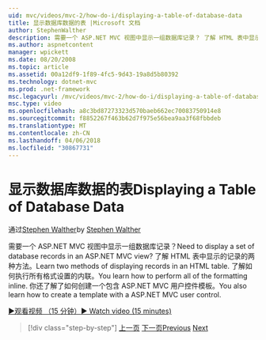 ```yaml
---
uid: mvc/videos/mvc-2/how-do-i/displaying-a-table-of-database-data
title: 显示数据库数据的表 |Microsoft 文档
author: StephenWalther
description: 需要一个 ASP.NET MVC 视图中显示一组数据库记录？ 了解 HTML 表中显示的记录的两种方法。 了解如何执行所有 t...
ms.author: aspnetcontent
manager: wpickett
ms.date: 08/20/2008
ms.topic: article
ms.assetid: 00a12df9-1f89-4fc5-9d43-19a8d5b80392
ms.technology: dotnet-mvc
ms.prod: .net-framework
msc.legacyurl: /mvc/videos/mvc-2/how-do-i/displaying-a-table-of-database-data
msc.type: video
ms.openlocfilehash: a8c3bd87273323d570baeb662ec70083750914e8
ms.sourcegitcommit: f8852267f463b62d7f975e56bea9aa3f68fbbdeb
ms.translationtype: MT
ms.contentlocale: zh-CN
ms.lasthandoff: 04/06/2018
ms.locfileid: "30867731"
---
```

<a name="displaying-a-table-of-database-data"></a><span data-ttu-id="f66fe-105">显示数据库数据的表</span><span class="sxs-lookup"><span data-stu-id="f66fe-105">Displaying a Table of Database Data</span></span>
====================
<span data-ttu-id="f66fe-106">通过[Stephen Walther](https://github.com/StephenWalther)</span><span class="sxs-lookup"><span data-stu-id="f66fe-106">by [Stephen Walther](https://github.com/StephenWalther)</span></span>

<span data-ttu-id="f66fe-107">需要一个 ASP.NET MVC 视图中显示一组数据库记录？</span><span class="sxs-lookup"><span data-stu-id="f66fe-107">Need to display a set of database records in an ASP.NET MVC view?</span></span> <span data-ttu-id="f66fe-108">了解 HTML 表中显示的记录的两种方法。</span><span class="sxs-lookup"><span data-stu-id="f66fe-108">Learn two methods of displaying records in an HTML table.</span></span> <span data-ttu-id="f66fe-109">了解如何执行所有格式设置的内联。</span><span class="sxs-lookup"><span data-stu-id="f66fe-109">You learn how to perform all of the formatting inline.</span></span> <span data-ttu-id="f66fe-110">你还了解了如何创建一个包含 ASP.NET MVC 用户控件模板。</span><span class="sxs-lookup"><span data-stu-id="f66fe-110">You also learn how to create a template with a ASP.NET MVC user control.</span></span>

[<span data-ttu-id="f66fe-111">&#9654;观看视频 （15 分钟）</span><span class="sxs-lookup"><span data-stu-id="f66fe-111">&#9654; Watch video (15 minutes)</span></span>](https://channel9.msdn.com/Blogs/ASP-NET-Site-Videos/displaying-a-table-of-database-data)

> [!div class="step-by-step"]
> <span data-ttu-id="f66fe-112">[上一页](creating-model-classes-with-linq-to-sql.md)
> [下一页](what-is-aspnet-mvc-80-minute-technical-video-for-developers-building-nerddinner.md)</span><span class="sxs-lookup"><span data-stu-id="f66fe-112">[Previous](creating-model-classes-with-linq-to-sql.md)
[Next](what-is-aspnet-mvc-80-minute-technical-video-for-developers-building-nerddinner.md)</span></span>
